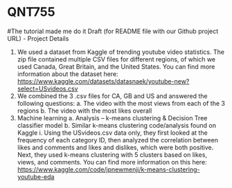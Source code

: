 # QNT755
#The tutorial made me do it
Draft (for README file with our Github project URL) - Project Details 
1.	We used a dataset from Kaggle of trending youtube video statistics. The zip file contained multiple CSV files for different regions, of which we used Canada, Great Britain, and the United States. You can find more information about the dataset here: https://www.kaggle.com/datasets/datasnaek/youtube-new?select=USvideos.csv 
2.	We combined the 3 .csv files for CA, GB and US and answered the following questions:
a.	The video with the most views from each of the 3 regions
b.	The video with the most likes overall
3.	Machine learning
a.	Analysis – k-means clustering & Decision Tree classifier model
b.	Similar k-means clustering code/analysis found on Kaggle
i.	Using the USvideos.csv data only, they first looked at the frequency of each category ID, then analyzed the correlation between likes and comments and likes and dislikes, which were both positive. Next, they used k-means clustering with 5 clusters based on likes, views, and comments. You can find more information on this here: https://www.kaggle.com/code/jpnewmenji/k-means-clustering-youtube-eda 
